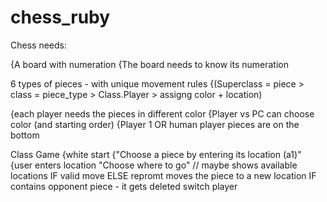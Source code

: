 # chess_ruby

Chess needs:

{A board with numeration
{The board needs to know its numeration

6 types of pieces - with unique movement rules
{(Superclass = piece > class = piece_type > Class.Player > assigng color + location)

{each player needs the pieces in different color
{Player vs PC can choose color (and starting order)
{Player 1 OR human player pieces are on the bottom

Class Game
{white start
{"Choose a piece by entering its location (a1)"
{user enters location
"Choose where to go" // maybe shows available locations
IF valid move ELSE repromt
moves the piece to a new location
IF contains opponent piece - it gets deleted
switch player

